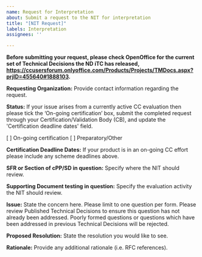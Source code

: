 ```yaml
---
name: Request for Interpretation
about: Submit a request to the NIT for interpretation
title: "[NIT Request]"
labels: Interpretation
assignees: ''

---
```


**Before submitting your request, please check OpenOffice for the current set of Technical Decisions the ND iTC has released, https://ccusersforum.onlyoffice.com/Products/Projects/TMDocs.aspx?prjID=455640#1888103.**

**Requesting Organization:**
Provide contact information regarding the request.

**Status:**
If your issue arises from a currently active CC evaluation then please tick the ‘On-going certification’ box, submit the completed request through your Certification/Validation Body (CB), and update the 'Certification deadline dates' field. 

[ ] On-going certification
[ ] Preparatory/Other

**Certification Deadline Dates:**
If your product is in an on-going CC effort please include any scheme deadlines above.

**SFR or Section of cPP/SD in question:**
Specify where the NIT should review.

**Supporting Document testing in question:**
Specify the evaluation activity the NIT should review.

**Issue:**
State the concern here. Please limit to one question per form. Please review Published Technical Decisions to ensure this question has not already been addressed. Poorly formed questions or questions which have been addressed in previous Technical Decisions will be rejected.

**Proposed Resolution:**
State the resolution you would like to see.

**Rationale:**
Provide any additional rationale (i.e. RFC references).

